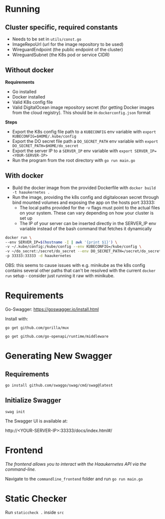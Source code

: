 # Running
 
 ## Cluster specific, required constants
- Needs to be set in ``utils/const.go``
- ImageRepoUrl (url for the image repository to be used)
- WireguardEndpoint (the public endpoint of the cluster)
- WireguardSubnet (the K8s pod or service CIDR)

## Without docker

**Requirements** 

- Go installed
- Docker installed
- Valid K8s config file 
- Valid DigitalOcean image repository secret (for getting Docker images from the cloud registry). This should be in `dockerconfig.json` format

**Steps**
- Export the K8s config file path to a `KUBECONFIG` env variable with ``export KUBECONFIG=$HOME/.kube/config``
- Export the DO secret file path a `DO_SECRET_PATH` env variable with ``export DO_SECRET_PATH=$HOME/do_secret``
- Export the server IP to a `SERVER_IP` env variable with ``export SERVER_IP=<YOUR-SERVER-IP>``
- Run the program from the root directory with ``go run main.go``

## With docker
- Build the docker image from the provided Dockerfile with ``docker build -t haaukernetes .``
- Run the image, providing the k8s config and digitalocean secret through bind mounted volumes and exposing the app on the hosts port 33333:
    - The local paths provided for the -v flags must point to the actual files on your system. These can vary depending on how your cluster is set up
    - The IP of your server can be inserted directly in the SERVER_IP env variable instead of the bash command that fetches it dynamically 

```bash
docker run \
--env SERVER_IP=$(hostname -I | awk '{print $1}') \
-v ~/.kube/config:/kube/config --env KUBECONFIG=/kube/config \
-v ~/do_secret:/secret/do_secret --env DO_SECRET_PATH=/secret/do_secret \
-p 33333:33333 -d haaukernetes
```

OBS: this seems to cause issues with e.g. minikube as the k8s config contains several other paths that can't 
be resolved with the current ``docker run`` setup - consider just running it raw with minikube.

# Requirements
Go-Swagger: https://goswagger.io/install.html

Install with:

``go get github.com/gorilla/mux``

``go get github.com/go-openapi/runtime/middleware``

# Generating New Swagger
## Requirements
``go install github.com/swaggo/swag/cmd/swag@latest``

## Initialize Swagger
``swag init ``

The Swagger UI is available at: 

http://\<YOUR-SERVER-IP\>:33333/docs/index.html#/

# Frontend
*The frontend allows you to interact with the Haaukernetes API via the command-line.*

Navigate to the `commandline_frontend` folder and run
``go run main.go``

# Static Checker
Run `staticcheck .` inside `src`
